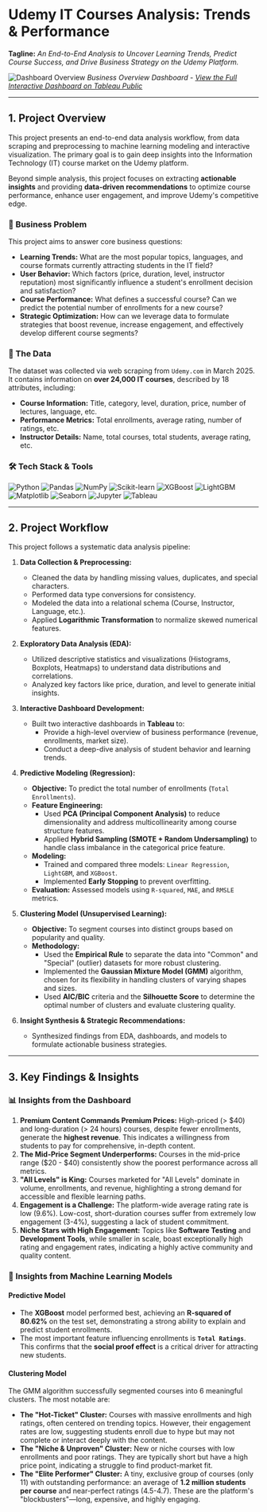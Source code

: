 # Udemy IT Courses Analysis: Trends & Performance

**Tagline:** *An End-to-End Analysis to Uncover Learning Trends, Predict Course Success, and Drive Business Strategy on the Udemy Platform.*

<!-- Make sure to replace this link with the public link to your dashboard image -->
![Dashboard Overview](https://github.com/user-attachments/assets/7bf30832-604a-4712-a7d1-e62a0c8d1959)
*Business Overview Dashboard - [View the Full Interactive Dashboard on Tableau Public](https://public.tableau.com/views/UdemyAnalysisDashboard_17433362503760/DashboardLearningTrendsBehaviorAnalysis?:language=en-US&:sid=&:redirect=auth&:display_count=n&:origin=viz_share_link)*

---

## 1. Project Overview

This project presents an end-to-end data analysis workflow, from data scraping and preprocessing to machine learning modeling and interactive visualization. The primary goal is to gain deep insights into the Information Technology (IT) course market on the Udemy platform.

Beyond simple analysis, this project focuses on extracting **actionable insights** and providing **data-driven recommendations** to optimize course performance, enhance user engagement, and improve Udemy's competitive edge.

### 📌 Business Problem

This project aims to answer core business questions:
*   **Learning Trends:** What are the most popular topics, languages, and course formats currently attracting students in the IT field?
*   **User Behavior:** Which factors (price, duration, level, instructor reputation) most significantly influence a student's enrollment decision and satisfaction?
*   **Course Performance:** What defines a successful course? Can we predict the potential number of enrollments for a new course?
*   **Strategic Optimization:** How can we leverage data to formulate strategies that boost revenue, increase engagement, and effectively develop different course segments?

### 💾 The Data
The dataset was collected via web scraping from `Udemy.com` in March 2025. It contains information on **over 24,000 IT courses**, described by 18 attributes, including:
*   **Course Information:** Title, category, level, duration, price, number of lectures, language, etc.
*   **Performance Metrics:** Total enrollments, average rating, number of ratings, etc.
*   **Instructor Details:** Name, total courses, total students, average rating, etc.

### 🛠️ Tech Stack & Tools

![Python](https://img.shields.io/badge/Python-3776AB?style=for-the-badge&logo=python&logoColor=white)
![Pandas](https://img.shields.io/badge/Pandas-150458?style=for-the-badge&logo=pandas&logoColor=white)
![NumPy](https://img.shields.io/badge/NumPy-013243?style=for-the-badge&logo=numpy&logoColor=white)
![Scikit-learn](https://img.shields.io/badge/scikit--learn-F7931E?style=for-the-badge&logo=scikit-learn&logoColor=white)
![XGBoost](https://img.shields.io/badge/XGBoost-0066B0?style=for-the-badge&logo=xgboost&logoColor=white)
![LightGBM](https://img.shields.io/badge/LightGBM-A6569A?style=for-the-badge)
![Matplotlib](https://img.shields.io/badge/Matplotlib-11557c?style=for-the-badge&logo=Matplotlib&logoColor=white)
![Seaborn](https://img.shields.io/badge/Seaborn-3776AB?style=for-the-badge&logo=seaborn&logoColor=white)
![Jupyter](https://img.shields.io/badge/Jupyter-F37626?style=for-the-badge&logo=Jupyter&logoColor=white)
![Tableau](https://img.shields.io/badge/Tableau-E97627?style=for-the-badge&logo=tableau&logoColor=white)

---

## 2. Project Workflow
This project follows a systematic data analysis pipeline:

1.  **Data Collection & Preprocessing:**
    *   Cleaned the data by handling missing values, duplicates, and special characters.
    *   Performed data type conversions for consistency.
    *   Modeled the data into a relational schema (Course, Instructor, Language, etc.).
    *   Applied **Logarithmic Transformation** to normalize skewed numerical features.

2.  **Exploratory Data Analysis (EDA):**
    *   Utilized descriptive statistics and visualizations (Histograms, Boxplots, Heatmaps) to understand data distributions and correlations.
    *   Analyzed key factors like price, duration, and level to generate initial insights.

3.  **Interactive Dashboard Development:**
    *   Built two interactive dashboards in **Tableau** to:
        *   Provide a high-level overview of business performance (revenue, enrollments, market size).
        *   Conduct a deep-dive analysis of student behavior and learning trends.

4.  **Predictive Modeling (Regression):**
    *   **Objective:** To predict the total number of enrollments (`Total Enrollments`).
    *   **Feature Engineering:**
        *   Used **PCA (Principal Component Analysis)** to reduce dimensionality and address multicollinearity among course structure features.
        *   Applied **Hybrid Sampling (SMOTE + Random Undersampling)** to handle class imbalance in the categorical price feature.
    *   **Modeling:**
        *   Trained and compared three models: `Linear Regression`, `LightGBM`, and `XGBoost`.
        *   Implemented **Early Stopping** to prevent overfitting.
    *   **Evaluation:** Assessed models using `R-squared`, `MAE`, and `RMSLE` metrics.

5.  **Clustering Model (Unsupervised Learning):**
    *   **Objective:** To segment courses into distinct groups based on popularity and quality.
    *   **Methodology:**
        *   Used the **Empirical Rule** to separate the data into "Common" and "Special" (outlier) datasets for more robust clustering.
        *   Implemented the **Gaussian Mixture Model (GMM)** algorithm, chosen for its flexibility in handling clusters of varying shapes and sizes.
        *   Used **AIC/BIC** criteria and the **Silhouette Score** to determine the optimal number of clusters and evaluate clustering quality.

6.  **Insight Synthesis & Strategic Recommendations:**
    *   Synthesized findings from EDA, dashboards, and models to formulate actionable business strategies.

---

## 3. Key Findings & Insights

### 📊 Insights from the Dashboard
1.  **Premium Content Commands Premium Prices:** High-priced (> $40) and long-duration (> 24 hours) courses, despite fewer enrollments, generate the **highest revenue**. This indicates a willingness from students to pay for comprehensive, in-depth content.
2.  **The Mid-Price Segment Underperforms:** Courses in the mid-price range ($20 - $40) consistently show the poorest performance across all metrics.
3.  **"All Levels" is King:** Courses marketed for "All Levels" dominate in volume, enrollments, and revenue, highlighting a strong demand for accessible and flexible learning paths.
4.  **Engagement is a Challenge:** The platform-wide average rating rate is low (9.6%). Low-cost, short-duration courses suffer from extremely low engagement (3-4%), suggesting a lack of student commitment.
5.  **Niche Stars with High Engagement:** Topics like **Software Testing** and **Development Tools**, while smaller in scale, boast exceptionally high rating and engagement rates, indicating a highly active community and quality content.

### 🤖 Insights from Machine Learning Models

#### Predictive Model
*   The **XGBoost** model performed best, achieving an **R-squared of 80.62%** on the test set, demonstrating a strong ability to explain and predict student enrollments.
*   The most important feature influencing enrollments is **`Total Ratings`**. This confirms that the **social proof effect** is a critical driver for attracting new students.

#### Clustering Model
The GMM algorithm successfully segmented courses into 6 meaningful clusters. The most notable are:
*   **The "Hot-Ticket" Cluster:** Courses with massive enrollments and high ratings, often centered on trending topics. However, their engagement rates are low, suggesting students enroll due to hype but may not complete or interact deeply with the content.
*   **The "Niche & Unproven" Cluster:** New or niche courses with low enrollments and poor ratings. They are typically short but have a high price point, indicating a struggle to find product-market fit.
*   **The "Elite Performer" Cluster:** A tiny, exclusive group of courses (only 11) with outstanding performance: an average of **1.2 million students per course** and near-perfect ratings (4.5-4.7). These are the platform's "blockbusters"—long, expensive, and highly engaging.
